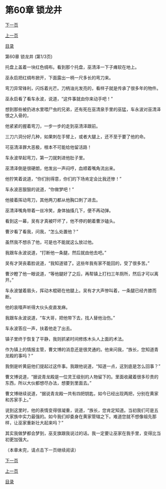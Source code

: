 <h1>第60章    锁龙井</h1>
            <div><p><a href="./178_%E7%AC%AC60%E7%AB%A0_%E9%94%81%E9%BE%99%E4%BA%95.md">下一页</a></p><p><a href="./176_%E7%AC%AC59%E7%AB%A0_%E8%90%BD%E6%B0%B4%E7%8B%97.md">上一页</a></p><p><a href="../">目录</a></p></div>
            <div><p>第60章    锁龙井 (第1/3页)</p><p>托盘上盖着一块红色绸布。看到那个托盘，巫清泽一下子瘫软在地上。</p><p>巫永启把红绸布掀开，下面露出一柄一尺多长的弯刀来。</p><p>弯刀异常锋利，闪烁着光芒。刀柄油光发亮的，看样子就是传承了很多年的物件。</p><p>巫永启看了看车永波，说道，“这件事就由你来动手吧！”</p><p>想到那些被扔进水里喂尸虫的兄弟，还有死在巫清泉手里的巫猛，车永波对巫清泽恨之入骨的，</p><p>他紧紧的握着弯刀，一步一步的走到巫清泽跟前。</p><p>三刀六洞分好几种，如果刺在手臂上，或者大腿上，还不至于要了他的命。</p><p>可巫清泽罪大恶极，根本不可能给他留活路！</p><p>车永波举起弯刀，第一刀就刺进他肚子里。</p><p>巫清泽倒是很硬朗，他发出一声闷哼，血顺着嘴角流出来。</p><p>他狞笑着说道，“你们别得意，你们的下场肯定会比我还惨！”</p><p>车永波恶狠狠的说道，“你做梦吧！”</p><p>他接着挥动弯刀，其他两刀都从他胸口刺了进去。</p><p>巫清泽嘴角带着一丝冷笑，身体抽搐几下，便不再动弹。</p><p>看到这一幕，吴有才真被吓坏了，他不停的朝着曹汐磕头。</p><p>曹汐看了看我，问我，“怎么处置他？”</p><p>虽然我不想杀了他，可是也不能就这么放过他。</p><p>我跟车永波说道，“打断他一条腿，然后就由他去吧。”</p><p>吴有才哭丧着脸说道，“我知道错了。这些年我有家不能回的，受了很多苦。”</p><p>曹汐瞪了他一眼说道，“等他腿好了之后，再帮镇上打扫三年厕所，然后才可以离开。”</p><p>车永波皱着眉头，挥动木棍砸在他腿上。吴有才大声惨叫着，一条腿已经齐膝而断。</p><p>他的哀嚎声听得大伙头皮直发麻。</p><p>我跟车永波说道，“车大哥，把他带下去，找人替他治伤。”</p><p>车永波答应一声，扶着他走了出去。</p><p>镇子里终于恢复了平静，我则抓紧时间修炼木头人上面的术法。</p><p>作为镇上的情报主管，曹文博的消息还是很灵通的。他来问我，“族长，您知道青龙殿的事吗？”</p><p>我倒是听黄庭他们提起过这件事。我跟他说道，“知道一点，这到底是怎么回事？”</p><p>曹文博说道，“据说青龙殿是一位灵王级别的人物留下的。里面收藏着很多珍贵的东西，所以大伙都想尽办法，想要到里面去。”</p><p>曹文博继续说道，“据说青龙殿一共有四把钥匙，如今已经出现两把，分别在黄家和苏家手上。”</p><p>说到这里时，他的表情变得很凝重，说道，“族长，您肯定知道。当初我们可是五大家族中实力最强的。如今我们却委身在黄家管辖之下。难道您就不想像祖先那样，让巫家重新壮大起来吗？”</p><p>其实我做梦都会梦到，巫支旗跟我说过的话。我一定要让巫家在我手里，变得比当初更加强大。</p><p>（本章未完，请点击下一页继续阅读）</p></div>
            <div><p><a href="./178_%E7%AC%AC60%E7%AB%A0_%E9%94%81%E9%BE%99%E4%BA%95.md">下一页</a></p><p><a href="./176_%E7%AC%AC59%E7%AB%A0_%E8%90%BD%E6%B0%B4%E7%8B%97.md">上一页</a></p><p><a href="../">目录</a></p></div>